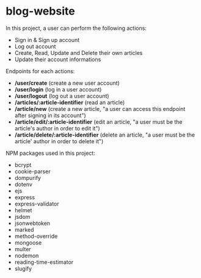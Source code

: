 # blog-website

In this project, a user can perform the following actions:

- Sign in & Sign up account
- Log out account
- Create, Read, Update and Delete their own articles
- Update their account informations

Endpoints for each actions:

- **/user/create** (create a new user account)
- **/user/login** (log in a user account)
- **/user/logout** (log out a user account)
- **/articles/:article-identifier** (read an article)
- **/article/new** (create a new article, "a user can access this endpoint after signing in its account")
- **/article/edit/:article-identifier** (edit an article, "a user must be the article's author in order to edit it")
- **/article/delete/:article-identifier** (delete an article, "a user must be the article' author in order to delete it")

NPM packages used in this project:

- bcrypt
- cookie-parser
- dompurify
- dotenv
- ejs
- express
- express-validator
- helmet
- jsdom
- jsonwebtoken
- marked
- method-override
- mongoose
- multer
- nodemon
- reading-time-estimator
- slugify
